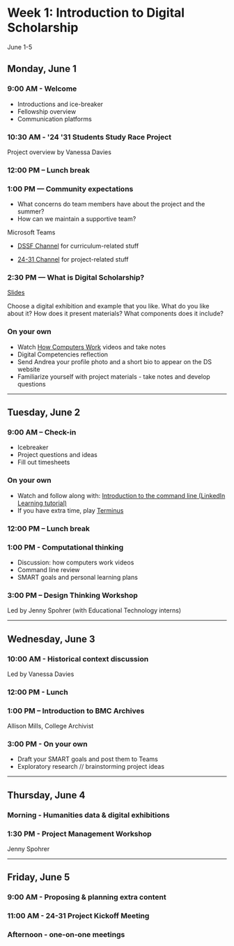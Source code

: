 
# Week 1: Introduction to Digital Scholarship

June 1-5

## Monday, June 1

### 9:00 AM - Welcome
- Introductions and ice-breaker
- Fellowship overview
- Communication platforms

### 10:30 AM - '24 '31 Students Study Race Project
Project overview by Vanessa Davies

### 12:00 PM – Lunch break

### 1:00 PM — Community expectations
- What concerns do team members have about the project and the summer?
- How can we maintain a supportive team?

Microsoft Teams

- [DSSF Channel](https://teams.microsoft.com/l/channel/19%3aeb69325e12e34c7bb25fa935667cbd9a%40thread.skype/DSSF?groupId=f13632d3-cdb4-4e69-b112-38ea83836a0d&tenantId=c94b117b-6163-47fd-93f8-b8001804ae6f) for curriculum-related stuff

- [24-31 Channel](https://teams.microsoft.com/l/channel/19%3a50ec984402d346d6b4c661795db04ca1%40thread.skype/24-31%2520Project?groupId=f13632d3-cdb4-4e69-b112-38ea83836a0d&tenantId=c94b117b-6163-47fd-93f8-b8001804ae6f) for project-related stuff


### 2:30 PM — What is Digital Scholarship?
[Slides](https://brynmawr-my.sharepoint.com/:p:/g/personal/amcgrath1_brynmawr_edu/EZMYcvVDa0pGid-DiYQf90gBxhrc9PtVGid3OjvJuheKMQ?e=xfvPWi)

Choose a digital exhibition and example that you like. What do you like about it? How does it present materials? What components does it include?

### On your own

- Watch [How Computers Work](https://www.khanacademy.org/computing/computer-science/how-computers-work2/v/khan-academy-and-codeorg-introducing-how-computers-work) videos and take notes
- Digital Competencies reflection
- Send Andrea your profile photo and a short bio to appear on the DS website
- Familiarize yourself with project materials - take notes and develop questions


---
## Tuesday, June 2

### 9:00 AM – Check-in
- Icebreaker
- Project questions and ideas
- Fill out timesheets

### On your own

- Watch and follow along with: [Introduction to the command line (LinkedIn Learning tutorial)](https://www.linkedin.com/learning/learning-linux-command-line-2/)
- If you have extra time, play [Terminus](https://web.mit.edu/mprat/Public/web/Terminus/Web/main.html)

### 12:00 PM – Lunch break

### 1:00 PM - Computational thinking

- Discussion: how computers work videos
- Command line review
- SMART goals and personal learning plans

### 3:00 PM – Design Thinking Workshop

Led by Jenny Spohrer (with Educational Technology interns)

---

## Wednesday, June 3

### 10:00 AM - Historical context discussion

Led by Vanessa Davies

### 12:00 PM - Lunch

### 1:00 PM – Introduction to BMC Archives

Allison Mills, College Archivist

### 3:00 PM - On your own

- Draft your SMART goals and post them to Teams
- Exploratory research // brainstorming project ideas

---

## Thursday, June 4

### Morning - Humanities data & digital exhibitions
<!--
- Read Miriam Posner's post - [Humanities Data: A Necessary Contradiction](https://miriamposner.com/blog/humanities-data-a-necessary-contradiction/)
- [Data Trouble](https://www.youtube.com/watch?v=sW0u1pNQNxc) -->

### 1:30 PM - Project Management Workshop
Jenny Spohrer

---

## Friday, June 5

### 9:00 AM - Proposing & planning extra content

### 11:00 AM - 24-31 Project Kickoff Meeting

### Afternoon - one-on-one meetings
